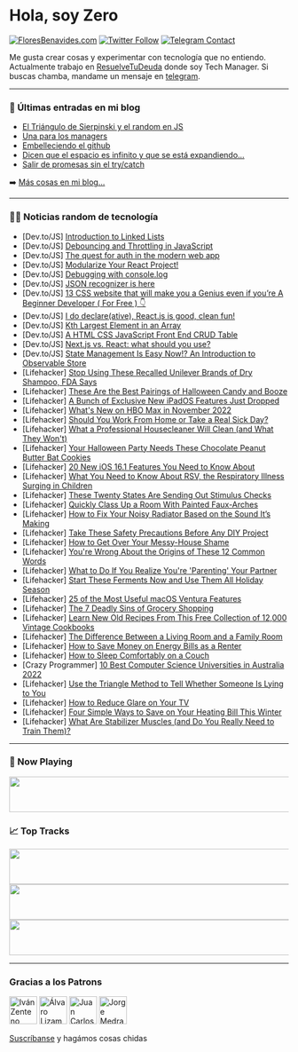 # Hola, soy Zero

[![FloresBenavides.com](https://img.shields.io/website?down_message=oops&label=MiBlog&style=for-the-badge&up_message=online&url=https%3A%2F%2Ffloresbenavides.com)](https://floresbenavides.com) [![Twitter Follow](https://img.shields.io/twitter/follow/ZeroDragon?color=%231DA1F2&label=Follow&logo=twitter&logoColor=ffffff&style=for-the-badge)](https://twitter.com/zerodragon) [![Telegram Contact](https://img.shields.io/badge/escr%C3%ADbeme-ZeroDragon-%2326A5E4?style=for-the-badge&logo=telegram)](https://t.me/zerodragon)

Me gusta crear cosas y experimentar con tecnología que no entiendo.
Actualmente trabajo en [ResuelveTuDeuda](http://github.com/resuelve) donde soy Tech Manager.
Si buscas chamba, mandame un mensaje en [telegram](https://t.me/zerodragon).

---

### 📕 Últimas entradas en mi blog
<!-- BLOG-POST-LIST:START -->
- [El Triángulo de Sierpinski y el random en JS](https://floresbenavides.com/el-triangulo-de-sierpinski-y-el-random-en-js/)
- [Una para los managers](https://floresbenavides.com/una-para-los-managers/)
- [Embelleciendo el github](https://floresbenavides.com/embelleciendo-el-github/)
- [Dicen que el espacio es infinito y que se está expandiendo…](https://floresbenavides.com/dicen-que-el-espacio-es-infinito-y-que-se-esta-expandiendo/)
- [Salir de promesas sin el try/catch](https://floresbenavides.com/salir-de-promesas-sin-el-try-catch/)
<!-- BLOG-POST-LIST:END -->

➡️ [Más cosas en mi blog...](https://floresbenavides.com)

---

### 👨‍💻 Noticias random de tecnología
<!-- TECH-POSTS:START -->
- [Dev.to/JS] [Introduction to Linked Lists](https://dev.to/chrisding7/introduction-to-linked-lists-23e6)
- [Dev.to/JS] [Debouncing and Throttling in JavaScript](https://dev.to/vedanthb/debouncing-and-throttling-in-javascript-10oo)
- [Dev.to/JS] [The quest for auth in the modern web app](https://dev.to/jakobjingleheimer/the-quest-for-auth-in-the-modern-web-app-3h9i)
- [Dev.to/JS] [Modularize Your React Project!](https://dev.to/jonahgeek/modularize-your-react-project-5f23)
- [Dev.to/JS] [Debugging with console.log](https://dev.to/berra/debugging-with-consolelog-116c)
- [Dev.to/JS] [JSON recognizer is here](https://dev.to/ccarcaci/json-recognizer-is-here-32p3)
- [Dev.to/JS] [13 CSS website that will make you a Genius even if you’re A Beginner Developer &lpar; For Free &rpar; 👇](https://dev.to/thepdeveloper/13-css-website-that-will-make-you-a-genius-even-if-youre-a-beginner-developer-for-free--dmc)
- [Dev.to/JS] [I do declare&lpar;ative&rpar;, React.js is good, clean fun!](https://dev.to/jmayheww/i-do-declareative-reactjs-is-good-clean-fun-24kk)
- [Dev.to/JS] [Kth Largest Element in an Array](https://dev.to/zeeshanali0704/kth-largest-element-in-an-array-13a3)
- [Dev.to/JS] [A HTML CSS JavaScript Front End CRUD Table](https://dev.to/prsaya/a-html-css-javascript-front-end-crud-table-21hp)
- [Dev.to/JS] [Next.js vs. React: what should you use?](https://dev.to/sergchr/nextjs-vs-react-what-should-you-use-3ol8)
- [Dev.to/JS] [State Management Is Easy Now!? An Introduction to Observable Store](https://dev.to/stevewhitmore/state-management-is-easy-now-an-introduction-to-observable-store-15ij)
- [Lifehacker] [Stop Using These Recalled Unilever Brands of Dry Shampoo, FDA Says](https://lifehacker.com/stop-using-these-recalled-unilever-brands-of-dry-shampo-1849695946)
- [Lifehacker] [These Are the Best Pairings of Halloween Candy and Booze](https://lifehacker.com/these-are-the-best-pairings-of-halloween-candy-and-booz-1849694335)
- [Lifehacker] [A Bunch of Exclusive New iPadOS Features Just Dropped](https://lifehacker.com/a-bunch-of-exclusive-new-ipados-features-just-dropped-1849694753)
- [Lifehacker] [What&#39;s New on HBO Max in November 2022](https://lifehacker.com/whats-new-on-hbo-max-in-november-2022-1849695235)
- [Lifehacker] [Should You Work From Home or Take a Real Sick Day?](https://lifehacker.com/should-you-work-from-home-or-take-a-real-sick-day-1849695187)
- [Lifehacker] [What a Professional Housecleaner Will Clean &lpar;and What They Won&#39;t&rpar;](https://lifehacker.com/what-a-professional-housecleaner-will-clean-and-what-t-1849694908)
- [Lifehacker] [Your Halloween Party Needs These Chocolate Peanut Butter Bat Cookies](https://lifehacker.com/your-halloween-party-needs-these-chocolate-peanut-butte-1849694663)
- [Lifehacker] [20 New iOS 16.1 Features You Need to Know About](https://lifehacker.com/20-new-ios-16-1-features-you-need-to-know-about-1849621298)
- [Lifehacker] [What You Need to Know About RSV, the Respiratory Illness Surging in Children](https://lifehacker.com/what-you-need-to-know-about-rsv-the-respiratory-illnes-1849693964)
- [Lifehacker] [These Twenty States Are Sending Out Stimulus Checks](https://lifehacker.com/these-20-states-are-sending-out-stimulus-checks-1849693645)
- [Lifehacker] [Quickly Class Up a Room With Painted Faux-Arches](https://lifehacker.com/quickly-class-up-a-room-with-painted-faux-arches-1849693677)
- [Lifehacker] [How to Fix Your Noisy Radiator Based on the Sound It’s Making](https://lifehacker.com/how-to-fix-your-noisy-radiator-based-on-the-sound-it-s-1849693196)
- [Lifehacker] [Take These Safety Precautions Before Any DIY Project](https://lifehacker.com/take-these-safety-precautions-before-any-diy-project-1849691246)
- [Lifehacker] [How to Get Over Your Messy-House Shame](https://lifehacker.com/how-to-get-over-your-messy-house-shame-1849692092)
- [Lifehacker] [You&#39;re Wrong About the Origins of These 12 Common Words](https://lifehacker.com/youre-wrong-about-the-origins-of-these-12-common-words-1849687781)
- [Lifehacker] [What to Do If You Realize You&#39;re &#39;Parenting&#39; Your Partner](https://lifehacker.com/what-to-do-if-you-realize-youre-parenting-your-partner-1849683337)
- [Lifehacker] [Start These Ferments Now and Use Them All Holiday Season](https://lifehacker.com/start-these-ferments-now-and-use-them-all-holiday-seaso-1849679086)
- [Lifehacker] [25 of the Most Useful macOS Ventura Features](https://lifehacker.com/25-of-the-most-useful-macos-ventura-features-1849676873)
- [Lifehacker] [The 7 Deadly Sins of Grocery Shopping](https://lifehacker.com/the-7-deadly-sins-of-grocery-shopping-1849688725)
- [Lifehacker] [Learn New Old Recipes From This Free Collection of 12,000 Vintage Cookbooks](https://lifehacker.com/learn-new-old-recipes-from-this-free-collection-of-12-0-1849684636)
- [Lifehacker] [The Difference Between a Living Room and a Family Room](https://lifehacker.com/the-difference-between-a-living-room-and-a-family-room-1849684614)
- [Lifehacker] [How to Save Money on Energy Bills as a Renter](https://lifehacker.com/how-to-save-money-on-energy-bills-as-a-renter-1849684611)
- [Lifehacker] [How to Sleep Comfortably on a Couch](https://lifehacker.com/how-to-sleep-comfortably-on-a-couch-1849684779)
- [Crazy Programmer] [10 Best Computer Science Universities in Australia 2022](https://www.thecrazyprogrammer.com/2022/10/best-computer-science-universities-in-australia.html)
- [Lifehacker] [Use the Triangle Method to Tell Whether Someone Is Lying to You](https://lifehacker.com/use-the-triangle-method-to-tell-whether-someone-is-lyin-1849684776)
- [Lifehacker] [How to Reduce Glare on Your TV](https://lifehacker.com/how-to-reduce-glare-on-your-tv-1849684754)
- [Lifehacker] [Four Simple Ways to Save on Your Heating Bill This Winter](https://lifehacker.com/four-simple-ways-to-save-on-your-heating-bill-this-wint-1849687363)
- [Lifehacker] [What Are Stabilizer Muscles &lpar;and Do You Really Need to Train Them&rpar;?](https://lifehacker.com/what-are-stabilizer-muscles-and-do-you-really-need-to-1849688623)<!-- TECH-POSTS:END -->

---

### 🎵 Now Playing
<a href="https://spotify-now-playing-dun.vercel.app/now-playing?open"><img src="https://spotify-now-playing-dun.vercel.app/now-playing" width="540" height="64"></a>

### 📈 Top Tracks
<a href="https://spotify-now-playing-dun.vercel.app/top-tracks?i=1&open"><img src="https://spotify-now-playing-dun.vercel.app/top-tracks?i=1" width="540" height="64"></a>
<a href="https://spotify-now-playing-dun.vercel.app/top-tracks?i=2&open"><img src="https://spotify-now-playing-dun.vercel.app/top-tracks?i=2" width="540" height="64"></a>
<a href="https://spotify-now-playing-dun.vercel.app/top-tracks?i=3&open"><img src="https://spotify-now-playing-dun.vercel.app/top-tracks?i=3" width="540" height="64"></a>

---

### Gracias a los Patrons
[<img src="https://avatars.githubusercontent.com/u/243380?v=4" alt="Iván Zenteno" width="50px">](https://github.com/k001) [<img src="https://avatars.githubusercontent.com/u/19955639?v=4" alt="Álvaro Lizama" width="50px">](https://github.com/alvarolizama) [<img src="https://avatars.githubusercontent.com/u/2718753?v=4" alt="Juan Carlos Ruiz" width="50px">](https://github.com/JuanCrg90) [<img src="https://avatars.githubusercontent.com/u/37025?v=4" alt="Jorge Medrano" width="50px">](https://github.com/h1pp1e) 

[Suscríbanse](https://www.patreon.com/zerodragon) y hagámos cosas chidas
